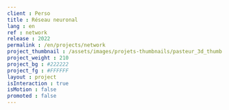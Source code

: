 ```yaml
---
client : Perso
title : Réseau neuronal
lang : en
ref : network
release : 2022
permalink : /en/projects/network
project_thumbnail : /assets/images/projets-thumbnails/pasteur_3d_thumb.png
project_weight : 210
project_bg : #222222
project_fg : #FFFFFF
layout : project
isInteraction : true
isMotion : false
promoted : false
---
```

